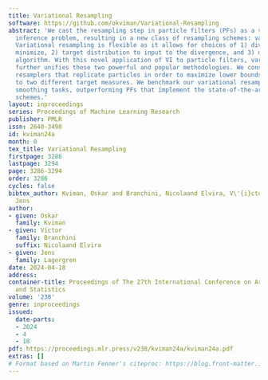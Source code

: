 ```yaml
---
title: Variational Resampling
software: https://github.com/okviman/Variational-Resampling
abstract: 'We cast the resampling step in particle filters (PFs) as a variational
  inference problem, resulting in a new class of resampling schemes: variational resampling.
  Variational resampling is flexible as it allows for choices of 1) divergence to
  minimize, 2) target distribution to input to the divergence, and 3) divergence minimization
  algorithm. With this novel application of VI to particle filters, variational resampling
  further unifies these two powerful and popular methodologies. We construct two variational
  resamplers that replicate particles in order to maximize lower bounds with respect
  to two different target measures. We benchmark our variational resamplers on challenging
  smoothing tasks, outperforming PFs that implement the state-of-the-art resampling
  schemes.'
layout: inproceedings
series: Proceedings of Machine Learning Research
publisher: PMLR
issn: 2640-3498
id: kviman24a
month: 0
tex_title: Variational Resampling
firstpage: 3286
lastpage: 3294
page: 3286-3294
order: 3286
cycles: false
bibtex_author: Kviman, Oskar and Branchini, Nicolaand Elvira, V\'{i}ctor and Lagergren,
  Jens
author:
- given: Oskar
  family: Kviman
- given: Víctor
  family: Branchini
  suffix: Nicolaand Elvira
- given: Jens
  family: Lagergren
date: 2024-04-18
address:
container-title: Proceedings of The 27th International Conference on Artificial Intelligence
  and Statistics
volume: '238'
genre: inproceedings
issued:
  date-parts:
  - 2024
  - 4
  - 18
pdf: https://proceedings.mlr.press/v238/kviman24a/kviman24a.pdf
extras: []
# Format based on Martin Fenner's citeproc: https://blog.front-matter.io/posts/citeproc-yaml-for-bibliographies/
---
```

